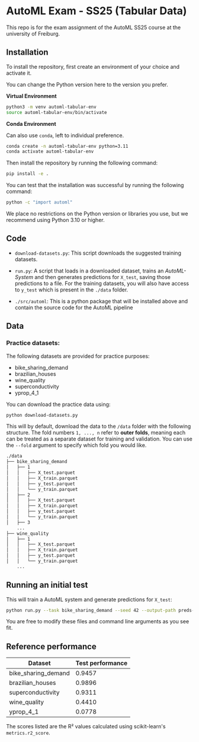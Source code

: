 # AutoML Exam - SS25 (Tabular Data)
This repo is for the exam assignment of the AutoML SS25 course at the university of Freiburg.


## Installation

To install the repository, first create an environment of your choice and activate it. 

You can change the Python version here to the version you prefer.

**Virtual Environment**

```bash
python3 -m venv automl-tabular-env
source automl-tabular-env/bin/activate
```

**Conda Environment**

Can also use `conda`, left to individual preference.

```bash
conda create -n automl-tabular-env python=3.11
conda activate automl-tabular-env
```

Then install the repository by running the following command:

```bash
pip install -e .
```

You can test that the installation was successful by running the following command:
```bash
python -c "import automl"
```

We place no restrictions on the Python version or libraries you use, but we recommend using Python 3.10 or higher.

## Code

* `download-datasets.py`: This script downloads the suggested training datasets.

* `run.py`: A script that loads in a downloaded dataset, trains an _AutoML-System_ and then generates predictions for
`X_test`, saving those predictions to a file. For the training datasets, you will also have access to `y_test` which
is present in the `./data` folder.

* `./src/automl`: This is a python package that will be installed above and contain the source code for the AutoML pipeline

## Data

### Practice datasets:
The following datasets are provided for practice purposes:

* bike_sharing_demand
* brazilian_houses 
* wine_quality
* superconductivity 
* yprop_4_1

You can download the practice data using:
```bash
python download-datasets.py
```

This will by default, download the data to the `/data` folder with the following structure.
The fold numbers `1, ..., n` refer to **outer folds**, meaning each can be treated as a separate dataset for training and validation. You can use the `--fold` argument to specify which fold you would like.

```bash
./data
├── bike_sharing_demand
│   ├── 1
│   │   ├── X_test.parquet
│   │   ├── X_train.parquet
│   │   ├── y_test.parquet
│   │   └── y_train.parquet
│   ├── 2
│   │   ├── X_test.parquet
│   │   ├── X_train.parquet
│   │   ├── y_test.parquet
│   │   └── y_train.parquet
│   ├── 3
    ...
├── wine_quality 
│   ├── 1
│   │   ├── X_test.parquet
│   │   ├── X_train.parquet
│   │   ├── y_test.parquet
│   │   └── y_train.parquet
    ...
```

## Running an initial test
This will train a AutoML system and generate predictions for `X_test`:
```bash
python run.py --task bike_sharing_demand --seed 42 --output-path preds-42-bsd.npy
```

You are free to modify these files and command line arguments as you see fit.


## Reference performance

| Dataset | Test performance |
| -- | -- |
| bike_sharing_demand | 0.9457 |
| brazilian_houses | 0.9896 |
| superconductivity | 0.9311 |
| wine_quality | 0.4410 |
| yprop_4_1 | 0.0778 |

The scores listed are the R² values calculated using scikit-learn's `metrics.r2_score`.
